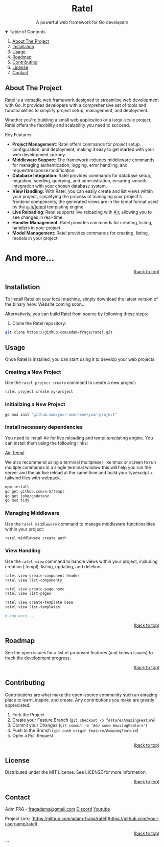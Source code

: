 <!-- PROJECT LOGO -->
<div align="center">
  <h1 align="center">Ratel</h1>
  <p align="center">
    A powerful web framework for Go developers
  </p>
</div>

<!-- TABLE OF CONTENTS -->
<details open="open">
  <summary>Table of Contents</summary>
  <ol>
    <li><a href="#about-the-project">About The Project</a></li>
    <li><a href="#installation">Installation</a></li>
    <li><a href="#usage">Usage</a></li>
    <li><a href="#roadmap">Roadmap</a></li>
    <li><a href="#contributing">Contributing</a></li>
    <li><a href="#license">License</a></li>
    <li><a href="#contact">Contact</a></li>
  </ol>
</details>

<!-- ABOUT THE PROJECT -->

## About The Project

Ratel is a versatile web framework designed to streamline web development with Go.
It provides developers with a comprehensive set of tools and functionalities to simplify project setup,
management, and deployment.

Whether you're building a small web application or a large-scale project,
Ratel offers the flexibility and scalability you need to succeed.

Key Features:

- **Project Management**: Ratel offers commands for project setup, configuration, and deployment,
  making it easy to get started with your web development journey.
- **Middleware Support**: The framework includes middleware commands for managing authentication,
  logging, error handling, and request/response modification.
- **Database Integration**: Ratel provides commands for database setup, migration, seeding, querying,
  and administration, ensuring smooth integration with your chosen database system.
- **View Handling**: With Ratel, you can easily create and list views within your project,
  simplifying the process of managing your project's frontend components, the generated views are in the templ
  format used by the [a-h/templ](https://github.com/a-h/templ) templating engine.
- **Live Reloading**: Ratel supports live reloading with [Air](https://github.com/air-verse/air), allowing you to
  see changes in real-time.
- **Handler Management**: Ratel provides commands for creating, listing, handlers in your project
- **Model Management**: Ratel provides commands for creating, listing, models in your project

# And more...

<p align="right">(<a href="#table-of-contents">back to top</a>)</p>

<!-- INSTALLATION -->

## Installation

To install Ratel on your local machine, simply download the latest version of the binary here:
Website coming soon...

Alternatively, you can build Ratel from source by following these steps:

1. Clone the Ratel repository:

```bash
git clone https://github.com/adam-fraga/ratel.git
```

## Usage

Once Ratel is installed, you can start using it to develop your web projects.

### Creating a New Project

Use the `ratel project create` command to create a new project:

```bash
ratel project create my-project
```

### Initializing a New Project

```bash
go mod init "github.com/your-username/your-project"
```

### Install necessary dependencies

You need to install Air for live reloading and templ templating engine.
You can install them using the following links:

[Air](https://github.com/air-verse/air)
[Templ](https://github.com/a-h/templ)

We also recommend using a terminal multiplexer like tmux or screen to run multiple commands
in a single terminal window this will help you run the server and the air live reload at the same time
and build your typescript + tailwind files with webpack.

```bash
npm install
go get github.com/a-h/templ
go get joho/godotenv
go mod tidy
```

### Managing Middleware

Use the `ratel middleware` command to manage middleware functionalities within your project:

```bash
ratel middleware create auth
```

### View Handling

Use the `ratel view` command to handle views within your project, including creation (.templ), listing, updating, and deletion:

```bash
ratel view create-component header
ratel view list-components

ratel view create-page home
ratel view list-pages

ratel view create-template base
ratel view list-templates

# And more...
```

<p align="right">(<a href="#table-of-contents">back to top</a>)</p>

## Roadmap

See the open issues for a list of proposed features (and known issues) to track the development progress.

<p align="right">(<a href="#table-of-contents">back to top</a>)</p>

## Contributing

Contributions are what make the open-source community such an amazing place to learn, inspire, and create.
Any contributions you make are greatly appreciated.

1. Fork the Project
2. Create your Feature Branch (`git checkout -b feature/AmazingFeature`)
3. Commit your Changes (`git commit -m 'Add some AmazingFeature'`)
4. Push to the Branch (`git push origin feature/AmazingFeature`)
5. Open a Pull Request

<p align="right">(<a href="#table-of-contents">back to top</a>)</p>

## License

Distributed under the MIT License. See LICENSE for more information.

<p align="right">(<a href="#table-of-contents">back to top</a>)</p>

## Contact

Adm FRG - fragadams@gmail.com
[Discord](https://discord.gg/yourdiscord)
[Youtube](https://youtube.com/yourchannel)

Project Link: [https://github.com/adam-fraga/ratel](https://github.com/your-username/ratel)

<p align="right">(<a href="#table-of-contents">back to top</a>)</p>
```
